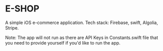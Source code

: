 #  E-SHOP #

A simple iOS e-commerce application.
Tech stack: Firebase, swift, Algolia, Stripe.

Note: The app will not run as there are API Keys in Constants.swift file that you need to provide yourself if you'd like to run the app.
